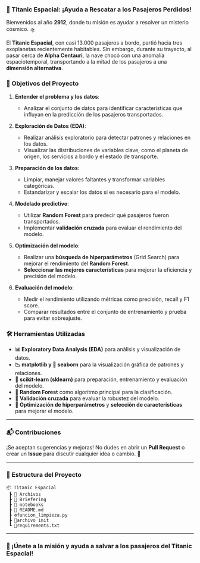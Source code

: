 ### 🚀 Titanic Espacial: ¡Ayuda a Rescatar a los Pasajeros Perdidos!

Bienvenidos al año **2912**, donde tu misión es ayudar a resolver un misterio cósmico. 🛸

El **Titanic Espacial**, con casi 13.000 pasajeros a bordo, partió hacia tres exoplanetas recientemente habitables. Sin embargo, durante su trayecto, al pasar cerca de **Alpha Centauri**, la nave chocó con una anomalía espaciotemporal, transportando a la mitad de los pasajeros a una **dimensión alternativa**.

### 🎯 Objetivos del Proyecto

1. **Entender el problema y los datos**:
   - Analizar el conjunto de datos para identificar características que influyan en la predicción de los pasajeros transportados.

2. **Exploración de Datos (EDA)**:
   - Realizar análisis exploratorio para detectar patrones y relaciones en los datos.
   - Visualizar las distribuciones de variables clave, como el planeta de origen, los servicios a bordo y el estado de transporte.

3. **Preparación de los datos**:
   - Limpiar, manejar valores faltantes y transformar variables categóricas.
   - Estandarizar y escalar los datos si es necesario para el modelo.

4. **Modelado predictivo**:
   - Utilizar **Random Forest** para predecir qué pasajeros fueron transportados.
   - Implementar **validación cruzada** para evaluar el rendimiento del modelo.

5. **Optimización del modelo**:
   - Realizar una **búsqueda de hiperparámetros** (Grid Search) para mejorar el rendimiento del **Random Forest**.
   - **Seleccionar las mejores características** para mejorar la eficiencia y precisión del modelo.

6. **Evaluación del modelo**:
   - Medir el rendimiento utilizando métricas como precisión, recall y F1 score.
   - Comparar resultados entre el conjunto de entrenamiento y prueba para evitar sobreajuste.

### 🛠️ Herramientas Utilizadas

- **📊 Exploratory Data Analysis (EDA)** para análisis y visualización de datos.
- **📉 matplotlib y 🎨 seaborn** para la visualización gráfica de patrones y relaciones.
- **🧠 scikit-learn (sklearn)** para preparación, entrenamiento y evaluación del modelo.
- **🌲 Random Forest** como algoritmo principal para la clasificación.
- **🔄 Validación cruzada** para evaluar la robustez del modelo.
- **🔧 Optimización de hiperparámetros** y **selección de características** para mejorar el modelo.

---

### 📬 Contribuciones

¡Se aceptan sugerencias y mejoras! No dudes en abrir un **Pull Request** o crear un **Issue** para discutir cualquier idea o cambio. 🤝

---

### 📁 Estructura del Proyecto

```
📦 Titanic Espacial
 ┣ 📂 Archivos
 ┣ 📂 Briefering
 ┣ 📂 notebooks
 ┣ 📜 README.md
 ┣ ⚙️funcion_limpieza.py
 ┣ 📄archivo init
 ┗ 📝requirements.txt
```

---

### 🌌 ¡Únete a la misión y ayuda a salvar a los pasajeros del Titanic Espacial!
